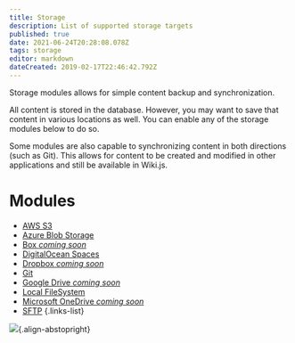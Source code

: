 ```yaml
---
title: Storage
description: List of supported storage targets
published: true
date: 2021-06-24T20:28:08.078Z
tags: storage
editor: markdown
dateCreated: 2019-02-17T22:46:42.792Z
---
```


Storage modules allows for simple content backup and synchronization.

All content is stored in the database. However, you may want to save that content in various locations as well. You can enable any of the storage modules below to do so.

Some modules are also capable to synchronizing content in both directions (such as Git). This allows for content to be created and modified in other applications and still be available in Wiki.js.

# Modules

- [AWS S3](/storage/s3)
- [Azure Blob Storage](/storage/azure)
- [Box *coming soon*]()
- [DigitalOcean Spaces](/storage/digitalocean)
- [Dropbox *coming soon*]()
- [Git](/storage/git)
- [Google Drive *coming soon*]()
- [Local FileSystem](/storage/disk)
- [Microsoft OneDrive *coming soon*]()
- [SFTP](/storage/sftp)
{.links-list}

![](https://a.icons8.com/sRaYrcYh/WsylD0/svg.svg){.align-abstopright}